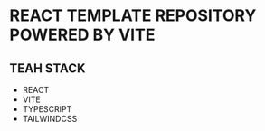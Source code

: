 # REACT TEMPLATE REPOSITORY POWERED BY VITE

## TEAH STACK

- REACT
- VITE
- TYPESCRIPT
- TAILWINDCSS
